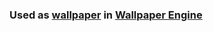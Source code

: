 ### Used as [wallpaper](https://steamcommunity.com/sharedfiles/filedetails/?id=2014575719 "Steam Workshop") in [Wallpaper Engine](https://store.steampowered.com/app/431960/Wallpaper_Engine/ "Steam Store")
